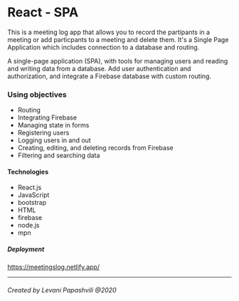 #  React - SPA
This is a meeting log app that allows you to record the partipants in a meeting or add particpants to a meeting and delete them. It's a Single Page Application which includes connection to a database and routing.

A single-page application (SPA), with tools for managing users and reading and writing data from a database.
Add user authentication and authorization, and integrate a Firebase database with custom routing.

### Using objectives
- Routing
- Integrating Firebase
- Managing state in forms
- Registering users
- Logging users in and out
- Creating, editing, and deleting records from Firebase
- Filtering and searching data

#### Technologies

* React.js
* JavaScript
* bootstrap
* HTML
* firebase
* node.js
* mpn

##### Deployment

https://meetingslog.netlify.app/

---
###### Created by Levani Papashvili @2020
